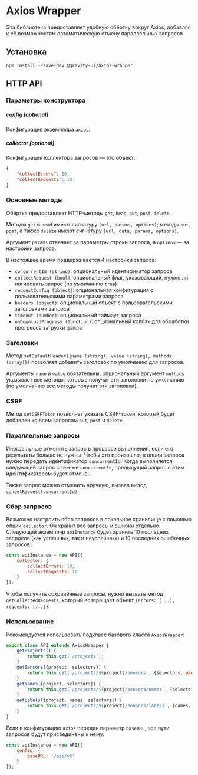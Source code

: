 # Axios Wrapper
Эта библиотека предоставляет удобную обёртку вокруг Axios, добавляя к её возможностям автоматическую отмену параллельных запросов.

## Установка

```shell
npm install --save-dev @gravity-ui/axios-wrapper
```

## HTTP API

### Параметры конструктора

##### config [optional]
Конфигурация экземпляра `axios`.

##### collector [optional]
Конфигурация коллектора запросов — это объект:
```json
{
    "collectErrors": 10,
    "collectRequests": 10
}
```

### Основные методы
Обёртка предоставляет HTTP-методы `get`, `head`, `put`, `post`, `delete`.

Методы `get` и `head` имеют сигнатуру `(url, params, options)`; методы `put`, `post`, а также `delete`
имеют сигнатуру `(url, data, params, options)`.

Аргумент `params` отвечает за параметры строки запроса, а `options` — за настройки запроса.

В настоящее время поддерживается 4 настройки запроса:
- `concurrentId (string)`: опциональный идентификатор запроса
- `collectRequest (bool)`: опциональный флаг, указывающий, нужно ли логировать запрос (по умолчанию `true`)
- `requestConfig (object)`: опциональная конфигурация с пользовательскими параметрами запроса
- `headers (object)`: опциональный объект с пользовательскими заголовками запроса
- `timeout (number)`: опциональный таймаут запроса
- `onDownloadProgress (function)`: опциональный колбэк для обработки прогресса загрузки файла

### Заголовки
Метод `setDefaultHeader({name (string), value (string), methods (array)})` позволяет добавить заголовок по умолчанию для запросов.

Аргументы `name` и `value` обязательны, опциональный аргумент `methods` указывает все методы, которые получат эти заголовки по умолчанию (по умолчанию все методы получат эти заголовки).

### CSRF
Метод `setCSRFToken` позволяет указать CSRF-токен, который будет добавлен ко всем запросам `put`, `post` и `delete`.

### Параллельные запросы
Иногда лучше отменить запрос в процессе выполнения, если его результаты больше не нужны. Чтобы это произошло, в опции запроса нужно передать идентификатор `concurrentId`. Когда выполняется следующий запрос с тем же `concurrentId`, предыдущий запрос с этим идентификатором будет отменён.

Также запрос можно отменить вручную, вызвав метод `cancelRequest(concurrentId)`.

### Сбор запросов
Возможно настроить сбор запросов в локальное хранилище с помощью опции `collector`. Он хранит все запросы и ошибки отдельно. Следующий экземпляр `apiInstance` будет хранить 10 последних запросов (как успешных, так и неуспешных) и 10 последних ошибочных запросов.
```javascript
const apiInstance = new API({
    collector: {
        collectErrors: 10,
        collectRequests: 10
    }
});
```

Чтобы получить сохранённые запросы, нужно вызвать метод `getCollectedRequests`, который возвращает объект
`{errors: [...], requests: [...]}`.

### Использование
Рекомендуется использовать подкласс базового класса `AxiosWrapper`:
```javascript
export class API extends AxiosWrapper {
    getProjects() {
        return this.get('/projects');
    }
    getSensors({project, selectors}) {
        return this.get(`/projects/${project}/sensors`, {selectors, pageSize: 200});
    }
    getNames({project, selectors}) {
        return this.get(`/projects/${project}/sensors/names`, {selectors});
    }
    getLabels({project, names, selectors}) {
        return this.get(`/projects/${project}/sensors/labels`, {names, selectors});
    }
}
```

Если в конфигурацию `axios` передан параметр `baseURL`, все пути запросов будут присоединены к нему.
```javascript
const apiInstance = new API({
    config: {
        baseURL: '/api/v2'
    }
});
```